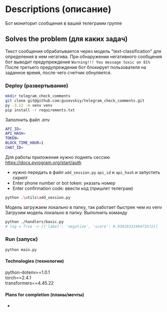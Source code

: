 # Descriptions (описание)
Бот мониторит сообщения в вашей телеграмм группе


## Solves the problem (для каких задач)
Текст сообщения обрабатывается через модель "text-classification" для определения в нем негатива.
При обнаружении негативного сообщения бот выводит предупреждение `Warning!!! You message toxic on 81%`
После третьего предупреждения бот блокирует пользователя на заданное время, после чего счетчик обнуляется.


### Deploy (развертывание)
```bash
mkdir telegram_check_comments
git clone git@github.com:gusevskiy/telegram_check_comments.git
py -3.12 -m venv venv
pip install -r requirements.txt
```
Заполнить файл .env
```bash
API_ID=
API_HASH=
TOKEN=
BLOCK_TIME_HOUR=1
CHAT_ID=
```

Для работы приложения нужно поднять сессию https://docs.pyrogram.org/start/auth

* нужно передать в файл `add_session.py` `api_id` и `api_hash` и запустить скрипт
* Enter phone number or bot token: указать номер
* Enter confirmation code:  ввести код (пришлет телеграм)
```bash
python .\utils\add_session.py
```

Модель загружаем локально в папку, так работает быстрее чем из venv
Загрузим модель локально в папку. Выполнить команду
```bash
python ./handlers/basic.py
# log = True -> [{'label': 'negative', 'score': 0.9392933249473572}]
```

### Run (запуск)
```bash
python main.py
```
 


#### Technologies (технологии)
python-dotenv==1.0.1  
torch==2.4.1  
transformers==4.45.22    
 

#### Plans for completion (планы/мечты)
* 
